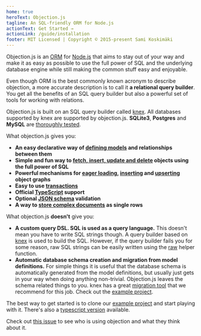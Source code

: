 ```yaml
---
home: true
heroText: Objection.js
tagline: An SQL-friendly ORM for Node.js
actionText: Get Started →
actionLink: /guide/installation
footer: MIT Licensed | Copyright © 2015-present Sami Koskimäki
---
```


Objection.js is an [ORM](https://en.wikipedia.org/wiki/Object-relational_mapping) for [Node.js](https://nodejs.org/) that aims to stay out of your way and make it as easy as possible to use the full power of SQL and the underlying database engine while still making the common stuff easy and enjoyable.

Even though ORM is the best commonly known acronym to describe objection, a more accurate description is to call it **a relational query builder**. You get all the benefits of an SQL query builder but also a powerful set of tools for working with relations.

Objection.js is built on an SQL query builder called [knex](http://knexjs.org). All databases supported by knex are supported by objection.js. **SQLite3**, **Postgres** and **MySQL** are [thoroughly tested](https://travis-ci.org/Vincit/objection.js).

What objection.js gives you:

- **An easy declarative way of [defining models](/guide/models.html) and relationships between them**
- **Simple and fun way to [fetch, insert, update and delete](/guide/query-examples.html) objects using the full power of SQL**
- **Powerful mechanisms for [eager loading](/guide/query-examples.html#eager-loading), [inserting](/guide/query-examples.html#graph-inserts) and [upserting](/guide/query-examples.html#graph-upserts) object graphs**
- **Easy to use [transactions](/guide/transactions.html)**
- **Official [TypeScript](https://github.com/Vincit/objection.js/blob/master/typings/objection/index.d.ts) support**
- **Optional [JSON schema](/guide/validation.html) validation**
- **A way to [store complex documents](/guide/documents.html) as single rows**

What objection.js **doesn't** give you:

- **A custom query DSL. SQL is used as a query language.**
  This doesn't mean you have to write SQL strings though. A query builder based on [knex](http://knexjs.org) is
  used to build the SQL. However, if the query builder fails you for some reason, raw SQL strings can be easily
  written using the [raw](/api/objection/#raw) helper function.
- **Automatic database schema creation and migration from model definitions.**
  For simple things it is useful that the database schema is automatically generated from the model definitions,
  but usually just gets in your way when doing anything non-trivial. Objection.js leaves the schema related things
  to you. knex has a great [migration tool](https://knexjs.org/guide/migrations.html) that we recommend for this job. Check
  out the [example project](https://github.com/Vincit/objection.js/tree/master/examples/koa-ts).

The best way to get started is to clone our [example project](https://github.com/Vincit/objection.js/tree/master/examples/koa) and start playing with it. There's also a [typescript version](https://github.com/Vincit/objection.js/tree/master/examples/koa-ts) available.

Check out [this issue](https://github.com/Vincit/objection.js/issues/1069) to see who is using objection and what they think about it.
